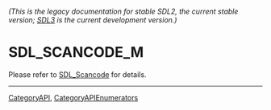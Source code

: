 ###### (This is the legacy documentation for stable SDL2, the current stable version; [SDL3](https://wiki.libsdl.org/SDL3/) is the current development version.)
# SDL_SCANCODE_M

Please refer to [SDL_Scancode](SDL_Scancode) for details.

----
[CategoryAPI](CategoryAPI), [CategoryAPIEnumerators](CategoryAPIEnumerators)

